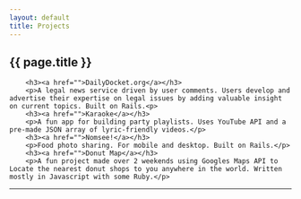 ```yaml
---
layout: default
title: Projects
---
```


<div class="row-fluid">
    <h2>{{ page.title }}</h2>

		<h3><a href="">DailyDocket.org</a></h3>
		<p>A legal news service driven by user comments. Users develop and advertise their expertise on legal issues by adding valuable insight on current topics. Built on Rails.<p>
		<h3><a href="">Karaoke</a></h3>
		<p>A fun app for building party playlists. Uses YouTube API and a pre-made JSON array of lyric-friendly videos.</p>
		<h3><a href="">Nomsee!</a></h3>
		<p>Food photo sharing. For mobile and desktop. Built on Rails.</p>
		<h3><a href="">Donut Map</a></h3>
		<p>A fun project made over 2 weekends using Googles Maps API to Locate the nearest donut shops to you anywhere in the world. Written mostly in Javascript with some Ruby.</p>
</div>
<hr>


